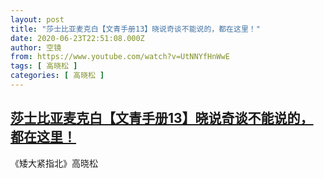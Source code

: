 ```yaml
---
layout: post
title: "莎士比亚麦克白【文青手册13】晓说奇谈不能说的，都在这里！"
date: 2020-06-23T22:51:08.000Z
author: 空镜
from: https://www.youtube.com/watch?v=UtNNYfHnWwE
tags: [ 高晓松 ]
categories: [ 高晓松 ]
---
```

<!--1592952668000-->
[莎士比亚麦克白【文青手册13】晓说奇谈不能说的，都在这里！](https://www.youtube.com/watch?v=UtNNYfHnWwE)
------

<div>
《矮大紧指北》高晓松
</div>
